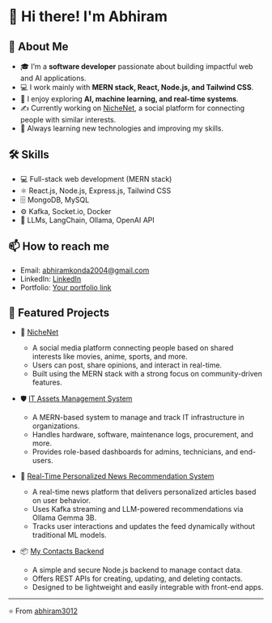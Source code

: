 # 👋 Hi there! I'm Abhiram

## 🚀 About Me

- 🎓 I’m a **software developer** passionate about building impactful web and AI applications.
- 💻 I work mainly with **MERN stack, React, Node.js, and Tailwind CSS**.
- 🔬 I enjoy exploring **AI, machine learning, and real-time systems**.
- ✍️ Currently working on [NicheNet](https://github.com/abhiram3012/NicheNet), a social platform for connecting people with similar interests.
- 🌱 Always learning new technologies and improving my skills.

## 🛠️ Skills

- 💻 Full-stack web development (MERN stack)
- ⚛️ React.js, Node.js, Express.js, Tailwind CSS
- 🗄️ MongoDB, MySQL
- ⚙️ Kafka, Socket.io, Docker
- 🤖 LLMs, LangChain, Ollama, OpenAI API

## 📫 How to reach me

- Email: abhiramkonda2004@gmail.com
- LinkedIn: [LinkedIn](https://www.linkedin.com/in/abhiram-konda-5b5aa5278/)
- Portfolio: [Your portfolio link](https://your-portfolio.com)

## 🚩 Featured Projects

- 🎯 [NicheNet](https://github.com/abhiram3012/NicheNet)
  - A social media platform connecting people based on shared interests like movies, anime, sports, and more.
  - Users can post, share opinions, and interact in real-time.
  - Built using the MERN stack with a strong focus on community-driven features.

- 🛡️ [IT Assets Management System](https://github.com/abhiram3012/Internship)
  - A MERN-based system to manage and track IT infrastructure in organizations.
  - Handles hardware, software, maintenance logs, procurement, and more.
  - Provides role-based dashboards for admins, technicians, and end-users.

- 📰 [Real-Time Personalized News Recommendation System](https://github.com/abhiram3012/news-app)
  - A real-time news platform that delivers personalized articles based on user behavior.
  - Uses Kafka streaming and LLM-powered recommendations via Ollama Gemma 3B.
  - Tracks user interactions and updates the feed dynamically without traditional ML models.
    
- 📦 [My Contacts Backend](https://github.com/abhiram3012/contacts)
  - A simple and secure Node.js backend to manage contact data.
  - Offers REST APIs for creating, updating, and deleting contacts.
  - Designed to be lightweight and easily integrable with front-end apps.

---

⭐️ From [abhiram3012](https://github.com/abhiram3012)
